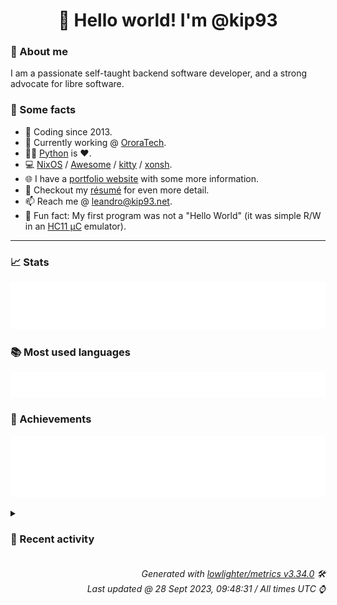 <!-- README template, populated using this action:
     https://github.com/kip93/kip93/blob/main/.github/workflows/readme.yml. -->

<h1 align="center">👋 Hello world! I'm @kip93</h1> <!-- LOGIN => username -->

### 👤 About me

I am a passionate self-taught backend software developer, and a strong advocate for libre software.


### 💬 Some facts

* 📅 Coding since 2013.
* 💼 Currently working @ [OroraTech](https://ororatech.com/).
* 👨‍💻 [Python](https://github.com/search?q=user%3Akip93&l=python) is ❤️. <!-- LOGIN => username -->
* 💻 [NixOS](https://github.com/NixOS/) /
     [Awesome](https://github.com/awesomeWM/) /
     [kitty](https://github.com/kovidgoyal/kitty/) /
     [xonsh](https://github.com/xonsh/).
* 🌐 I have a [portfolio website](https://kip93.net/) with some more information.
* 📝 Checkout my [résumé](https://kip93.net/resume/) for even more detail.
* 📫 Reach me @ [leandro@kip93.net](mailto:leandro@kip93.net).
* 🎲 Fun fact: My first program was not a "Hello World" (it was simple R/W in an [HC11 µC](https://en.wikipedia.org/wiki/68HC11) emulator).


-----------------------------------------------------------------------------------------------------------------------


### 📈 Stats

![](./stats.svg)


### 📚 Most used languages <!-- by percentage, in decreasing order -->

![](./languages.svg)


### 🏅 Achievements

![](./achievements.svg)


<details> <!-- Last activity -->
<!-- Almost verbatim copy of https://github.com/lowlighter/metrics/blob/latest/source/templates/markdown/partials/activity.ejs, but restructured to be foldable. -->
<summary><h3>📰 Recent activity</h3></summary>

* 💬 Commented on [#255810 python3 &#34;Found duplicated packages in closure&#34;](https://github.com/NixOS/nixpkgs/issues/255810) from [NixOS/nixpkgs](https://github.com/NixOS/nixpkgs)
  * *On 28 Sept 2023, 07:20:35*
* 💬 Commented on [#255810 python3 &#34;Found duplicated packages in closure&#34;](https://github.com/NixOS/nixpkgs/issues/255810) from [NixOS/nixpkgs](https://github.com/NixOS/nixpkgs)
  * *On 27 Sept 2023, 14:57:47*
* 💬 Commented on [#255810 python3 &#34;Found duplicated packages in closure&#34;](https://github.com/NixOS/nixpkgs/issues/255810) from [NixOS/nixpkgs](https://github.com/NixOS/nixpkgs)
  * *On 27 Sept 2023, 11:54:09*
* 🍽️ Forked [vpsfreecz/vpsadminos](https://github.com/vpsfreecz/vpsadminos) to [kip93/vpsadminos](https://github.com/kip93/vpsadminos)
  * *On 25 Sept 2023, 23:20:29*
</details>


<h6 align="right"><em>
    Generated with <a href="https://github.com/lowlighter/metrics/tree/latest/">lowlighter/metrics v3.34.0</a> 🛠️<br> <!-- VERSION => MAJOR.minor.patch -->
    Last updated @ 28 Sept 2023, 09:48:31 / All times UTC ⌚ <!-- meta.generated => DD/MM/YYYY, hh:mm -->
</em></h6>
